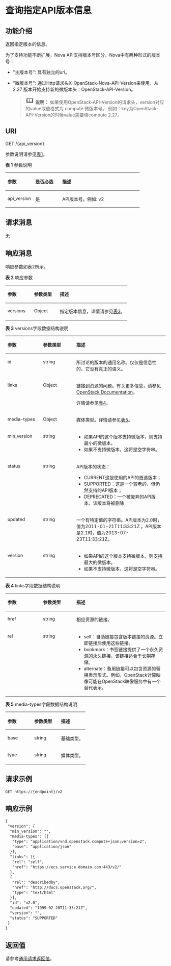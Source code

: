 # 查询指定API版本信息<a name="ecs_03_0102"></a>

## 功能介绍<a name="section553655182144"></a>

返回指定版本的信息。

为了支持功能不断扩展，Nova API支持版本号区分。Nova中有两种形式的版本号：

-   "主版本号": 具有独立的url。
-   "微版本号": 通过Http请求头X-OpenStack-Nova-API-Version来使用，从 2.27 版本开始支持新的微版本头：OpenStack-API-Version。

    >![](public_sys-resources/icon-note.gif) **说明：** 
    >如果使用OpenStack-API-Version的请求头，version对应的value取值格式为 compute 微版本号。
    >例如：key为OpenStack-API-Version的时候value需要填compute 2.27。


## URI<a name="section961608182144"></a>

GET /\{api\_version\}

参数说明请参见[表1](#table46110007)。

**表 1**  参数说明

<a name="table46110007"></a>
<table><thead align="left"><tr id="row14148614"><th class="cellrowborder" valign="top" width="20.74%" id="mcps1.2.4.1.1"><p id="p5187119"><a name="p5187119"></a><a name="p5187119"></a>参数</p>
</th>
<th class="cellrowborder" valign="top" width="19.99%" id="mcps1.2.4.1.2"><p id="p17503500"><a name="p17503500"></a><a name="p17503500"></a>是否必选</p>
</th>
<th class="cellrowborder" valign="top" width="59.27%" id="mcps1.2.4.1.3"><p id="p8497414"><a name="p8497414"></a><a name="p8497414"></a>描述</p>
</th>
</tr>
</thead>
<tbody><tr id="row17201924"><td class="cellrowborder" valign="top" width="20.74%" headers="mcps1.2.4.1.1 "><p id="p51178607"><a name="p51178607"></a><a name="p51178607"></a>api_version</p>
</td>
<td class="cellrowborder" valign="top" width="19.99%" headers="mcps1.2.4.1.2 "><p id="p51826478"><a name="p51826478"></a><a name="p51826478"></a>是</p>
</td>
<td class="cellrowborder" valign="top" width="59.27%" headers="mcps1.2.4.1.3 "><p id="p37195178"><a name="p37195178"></a><a name="p37195178"></a>API版本号。例如: v2</p>
</td>
</tr>
</tbody>
</table>

## 请求消息<a name="section108201017144216"></a>

无

## 响应消息<a name="section89511024194216"></a>

响应参数如表2所示。

**表 2**  响应参数

<a name="table1456520231001"></a>
<table><thead align="left"><tr id="row25656239015"><th class="cellrowborder" valign="top" width="21.69216921692169%" id="mcps1.2.4.1.1"><p id="p45658231201"><a name="p45658231201"></a><a name="p45658231201"></a>参数</p>
</th>
<th class="cellrowborder" valign="top" width="21.14211421142114%" id="mcps1.2.4.1.2"><p id="p125655231308"><a name="p125655231308"></a><a name="p125655231308"></a>参数类型</p>
</th>
<th class="cellrowborder" valign="top" width="57.165716571657164%" id="mcps1.2.4.1.3"><p id="p056515231709"><a name="p056515231709"></a><a name="p056515231709"></a>描述</p>
</th>
</tr>
</thead>
<tbody><tr id="row456582314010"><td class="cellrowborder" valign="top" width="21.69216921692169%" headers="mcps1.2.4.1.1 "><p id="p115651723008"><a name="p115651723008"></a><a name="p115651723008"></a>versions</p>
</td>
<td class="cellrowborder" valign="top" width="21.14211421142114%" headers="mcps1.2.4.1.2 "><p id="p8565122310019"><a name="p8565122310019"></a><a name="p8565122310019"></a><span>Object</span></p>
</td>
<td class="cellrowborder" valign="top" width="57.165716571657164%" headers="mcps1.2.4.1.3 "><p id="p125121301517"><a name="p125121301517"></a><a name="p125121301517"></a>指定版本信息，详情请参见<a href="#table1970522313484">表3</a>。</p>
</td>
</tr>
</tbody>
</table>

**表 3**  versions字段数据结构说明

<a name="table1970522313484"></a>
<table><thead align="left"><tr id="row11705723114815"><th class="cellrowborder" valign="top" width="22.132213221322132%" id="mcps1.2.4.1.1"><p id="p770515232485"><a name="p770515232485"></a><a name="p770515232485"></a>参数</p>
</th>
<th class="cellrowborder" valign="top" width="20.8020802080208%" id="mcps1.2.4.1.2"><p id="p177051223184810"><a name="p177051223184810"></a><a name="p177051223184810"></a>参数类型</p>
</th>
<th class="cellrowborder" valign="top" width="57.065706570657056%" id="mcps1.2.4.1.3"><p id="p7705112374819"><a name="p7705112374819"></a><a name="p7705112374819"></a>描述</p>
</th>
</tr>
</thead>
<tbody><tr id="row127051723154815"><td class="cellrowborder" valign="top" width="22.132213221322132%" headers="mcps1.2.4.1.1 "><p id="p155331243134911"><a name="p155331243134911"></a><a name="p155331243134911"></a><span>id</span></p>
</td>
<td class="cellrowborder" valign="top" width="20.8020802080208%" headers="mcps1.2.4.1.2 "><p id="p17051623154814"><a name="p17051623154814"></a><a name="p17051623154814"></a>string</p>
</td>
<td class="cellrowborder" valign="top" width="57.065706570657056%" headers="mcps1.2.4.1.3 "><p id="p6251730155117"><a name="p6251730155117"></a><a name="p6251730155117"></a>所讨论的版本的通用名称。仅仅是信息性的，它没有真正的语义。</p>
</td>
</tr>
<tr id="row13161133211483"><td class="cellrowborder" valign="top" width="22.132213221322132%" headers="mcps1.2.4.1.1 "><p id="p20162193264816"><a name="p20162193264816"></a><a name="p20162193264816"></a><span>links</span></p>
</td>
<td class="cellrowborder" valign="top" width="20.8020802080208%" headers="mcps1.2.4.1.2 "><p id="p101624324488"><a name="p101624324488"></a><a name="p101624324488"></a><span>Object</span></p>
</td>
<td class="cellrowborder" valign="top" width="57.065706570657056%" headers="mcps1.2.4.1.3 "><p id="p168341639155116"><a name="p168341639155116"></a><a name="p168341639155116"></a>链接到资源的问题。有关更多信息，请参见<a href="http://developer.openstack.org/api-guide/compute/links_and_references.html" target="_blank" rel="noopener noreferrer">OpenStack Documentation</a>。</p>
<p id="p97381735319"><a name="p97381735319"></a><a name="p97381735319"></a>详情请参见<a href="#table1586318199718">表4</a>。</p>
</td>
</tr>
<tr id="row161541434114814"><td class="cellrowborder" valign="top" width="22.132213221322132%" headers="mcps1.2.4.1.1 "><p id="p61541434154814"><a name="p61541434154814"></a><a name="p61541434154814"></a>media-types</p>
</td>
<td class="cellrowborder" valign="top" width="20.8020802080208%" headers="mcps1.2.4.1.2 "><p id="p14154153424815"><a name="p14154153424815"></a><a name="p14154153424815"></a><span>Object</span></p>
</td>
<td class="cellrowborder" valign="top" width="57.065706570657056%" headers="mcps1.2.4.1.3 "><p id="p15390144665112"><a name="p15390144665112"></a><a name="p15390144665112"></a>媒体类型。详情请参见<a href="#table1242753025619">表5</a>。</p>
</td>
</tr>
<tr id="row1866313454811"><td class="cellrowborder" valign="top" width="22.132213221322132%" headers="mcps1.2.4.1.1 "><p id="p2663734104815"><a name="p2663734104815"></a><a name="p2663734104815"></a>min_version</p>
</td>
<td class="cellrowborder" valign="top" width="20.8020802080208%" headers="mcps1.2.4.1.2 "><p id="p666313345481"><a name="p666313345481"></a><a name="p666313345481"></a>string</p>
</td>
<td class="cellrowborder" valign="top" width="57.065706570657056%" headers="mcps1.2.4.1.3 "><a name="ul343720140818"></a><a name="ul343720140818"></a><ul id="ul343720140818"><li>如果API的这个版本支持微版本，则支持最小的微版本。</li><li>如果不支持微版本，这将是空字符串。</li></ul>
</td>
</tr>
<tr id="row1178133544820"><td class="cellrowborder" valign="top" width="22.132213221322132%" headers="mcps1.2.4.1.1 "><p id="p157810358483"><a name="p157810358483"></a><a name="p157810358483"></a>status</p>
</td>
<td class="cellrowborder" valign="top" width="20.8020802080208%" headers="mcps1.2.4.1.2 "><p id="p1578143511481"><a name="p1578143511481"></a><a name="p1578143511481"></a>string</p>
</td>
<td class="cellrowborder" valign="top" width="57.065706570657056%" headers="mcps1.2.4.1.3 "><p id="p18269115975114"><a name="p18269115975114"></a><a name="p18269115975114"></a>API版本的状态：</p>
<a name="ul5520141712813"></a><a name="ul5520141712813"></a><ul id="ul5520141712813"><li>CURRENT这是使用的API的首选版本；</li><li>SUPPORTED：这是一个较老的，但仍然支持的API版本；</li><li>DEPRECATED：一个被废弃的API版本，该版本将被删除</li></ul>
</td>
</tr>
<tr id="row18470235174818"><td class="cellrowborder" valign="top" width="22.132213221322132%" headers="mcps1.2.4.1.1 "><p id="p1947063511481"><a name="p1947063511481"></a><a name="p1947063511481"></a>updated</p>
</td>
<td class="cellrowborder" valign="top" width="20.8020802080208%" headers="mcps1.2.4.1.2 "><p id="p147033519489"><a name="p147033519489"></a><a name="p147033519489"></a>string</p>
</td>
<td class="cellrowborder" valign="top" width="57.065706570657056%" headers="mcps1.2.4.1.3 "><p id="p13546378525"><a name="p13546378525"></a><a name="p13546378525"></a>一个有特定值的字符串。API版本为2.0时，值为2011-01-21T11:33:21Z ，API版本是2.1时，值为2013-07-23T11:33:21Z。</p>
</td>
</tr>
<tr id="row57011535174817"><td class="cellrowborder" valign="top" width="22.132213221322132%" headers="mcps1.2.4.1.1 "><p id="p6702113515482"><a name="p6702113515482"></a><a name="p6702113515482"></a>version</p>
</td>
<td class="cellrowborder" valign="top" width="20.8020802080208%" headers="mcps1.2.4.1.2 "><p id="p2070273594817"><a name="p2070273594817"></a><a name="p2070273594817"></a>string</p>
</td>
<td class="cellrowborder" valign="top" width="57.065706570657056%" headers="mcps1.2.4.1.3 "><a name="ul81689446815"></a><a name="ul81689446815"></a><ul id="ul81689446815"><li>如果API的这个版本支持微版本，则支持最大的微版本。</li><li>如果不支持微版本，这将是空字符串。</li></ul>
</td>
</tr>
</tbody>
</table>

**表 4**  links字段数据结构说明

<a name="table1586318199718"></a>
<table><thead align="left"><tr id="row19863719071"><th class="cellrowborder" valign="top" width="22.132213221322132%" id="mcps1.2.4.1.1"><p id="p38643193712"><a name="p38643193712"></a><a name="p38643193712"></a>参数</p>
</th>
<th class="cellrowborder" valign="top" width="20.8020802080208%" id="mcps1.2.4.1.2"><p id="p1186420191678"><a name="p1186420191678"></a><a name="p1186420191678"></a>参数类型</p>
</th>
<th class="cellrowborder" valign="top" width="57.065706570657056%" id="mcps1.2.4.1.3"><p id="p118647191972"><a name="p118647191972"></a><a name="p118647191972"></a>描述</p>
</th>
</tr>
</thead>
<tbody><tr id="row1886419192713"><td class="cellrowborder" valign="top" width="22.132213221322132%" headers="mcps1.2.4.1.1 "><p id="p48646193713"><a name="p48646193713"></a><a name="p48646193713"></a><span>href</span></p>
</td>
<td class="cellrowborder" valign="top" width="20.8020802080208%" headers="mcps1.2.4.1.2 "><p id="p786471915713"><a name="p786471915713"></a><a name="p786471915713"></a><span>string</span></p>
</td>
<td class="cellrowborder" valign="top" width="57.065706570657056%" headers="mcps1.2.4.1.3 "><p id="p55689555719"><a name="p55689555719"></a><a name="p55689555719"></a>相应资源的链接。</p>
</td>
</tr>
<tr id="row178649191472"><td class="cellrowborder" valign="top" width="22.132213221322132%" headers="mcps1.2.4.1.1 "><p id="p386411192074"><a name="p386411192074"></a><a name="p386411192074"></a><span>rel</span></p>
</td>
<td class="cellrowborder" valign="top" width="20.8020802080208%" headers="mcps1.2.4.1.2 "><p id="p68646190716"><a name="p68646190716"></a><a name="p68646190716"></a><span>string</span></p>
</td>
<td class="cellrowborder" valign="top" width="57.065706570657056%" headers="mcps1.2.4.1.3 "><a name="ul06311647387"></a><a name="ul06311647387"></a><ul id="ul06311647387"><li>self：自助链接包含版本链接的资源。立即链接后使用这些链接。</li><li>bookmark：书签链接提供了一个永久资源的永久链接，该链接适合于长期存储。</li><li>alternate：备用链接可以包含资源的替换表示形式。例如，OpenStack计算映像可能在OpenStack映像服务中有一个替代表示。</li></ul>
</td>
</tr>
</tbody>
</table>

**表 5**  media-types字段数据结构说明

<a name="table1242753025619"></a>
<table><thead align="left"><tr id="row342713010569"><th class="cellrowborder" valign="top" width="33.33333333333333%" id="mcps1.2.4.1.1"><p id="p44276309569"><a name="p44276309569"></a><a name="p44276309569"></a>参数</p>
</th>
<th class="cellrowborder" valign="top" width="33.33333333333333%" id="mcps1.2.4.1.2"><p id="p04277305564"><a name="p04277305564"></a><a name="p04277305564"></a>参数类型</p>
</th>
<th class="cellrowborder" valign="top" width="33.33333333333333%" id="mcps1.2.4.1.3"><p id="p14427153011563"><a name="p14427153011563"></a><a name="p14427153011563"></a>描述</p>
</th>
</tr>
</thead>
<tbody><tr id="row1342719303565"><td class="cellrowborder" valign="top" width="33.33333333333333%" headers="mcps1.2.4.1.1 "><p id="p742733065617"><a name="p742733065617"></a><a name="p742733065617"></a><span>base</span></p>
</td>
<td class="cellrowborder" valign="top" width="33.33333333333333%" headers="mcps1.2.4.1.2 "><p id="p4427193017566"><a name="p4427193017566"></a><a name="p4427193017566"></a><span>string</span></p>
</td>
<td class="cellrowborder" valign="top" width="33.33333333333333%" headers="mcps1.2.4.1.3 "><p id="p9874125215560"><a name="p9874125215560"></a><a name="p9874125215560"></a>基础类型。</p>
</td>
</tr>
<tr id="row44271330135612"><td class="cellrowborder" valign="top" width="33.33333333333333%" headers="mcps1.2.4.1.1 "><p id="p742753019564"><a name="p742753019564"></a><a name="p742753019564"></a><span>type</span></p>
</td>
<td class="cellrowborder" valign="top" width="33.33333333333333%" headers="mcps1.2.4.1.2 "><p id="p1142743085619"><a name="p1142743085619"></a><a name="p1142743085619"></a><span>string</span></p>
</td>
<td class="cellrowborder" valign="top" width="33.33333333333333%" headers="mcps1.2.4.1.3 "><p id="p13427113095613"><a name="p13427113095613"></a><a name="p13427113095613"></a>媒体类型。</p>
</td>
</tr>
</tbody>
</table>

## 请求示例<a name="section19667838182144"></a>

```
GET https://{endpoint}/v2
```

## 响应示例<a name="section20327115469"></a>

```
{
 "version": {
  "min_version": "",
  "media-types": [{
   "type": "application/vnd.openstack.compute+json;version=2",
   "base": "application/json"
  }],
  "links": [{
   "rel": "self",
   "href": "https://ecs.service.domain.com:443/v2/"
  },
  {
   "rel": "describedby",
   "href": "http://docs.openstack.org/",
   "type": "text/html"
  }],
  "id": "v2.0",
  "updated": "1999-02-20T11:33:21Z",
  "version": "",
  "status": "SUPPORTED"
 }
}
```

## 返回值<a name="section12571834"></a>

请参考[通用请求返回值](通用请求返回值.md)。

